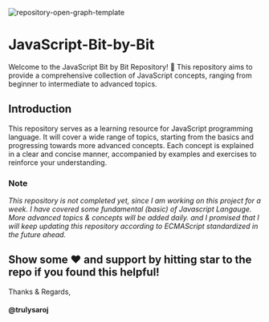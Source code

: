 ![repository-open-graph-template](https://github.com/trulysaroj/JavaScript-Bit-by-Bit/assets/123483889/9bdeb1ab-fce8-4307-b3bc-b4b3c71b5000)

# JavaScript-Bit-by-Bit

Welcome to the JavaScript Bit by Bit Repository! 👋
This repository aims to provide a comprehensive collection of JavaScript concepts, ranging from beginner to intermediate to advanced topics.

## Introduction

This repository serves as a learning resource for JavaScript programming language. It will cover a wide range of topics, starting from the basics and progressing towards more advanced concepts. Each concept is explained in a clear and concise manner, accompanied by examples and exercises to reinforce your understanding.

### Note

_This repository is not completed yet, since I am working on this project for a week. I have covered some fundamental (basic)
of Javascript Langauge. More advanced topics & concepts will be added daily. and I promised that I will keep updating this repository according to ECMAScript standardized in the future ahead._

## Show some ❤️ and support by hitting star to the repo if you found this helpful!

Thanks & Regards,

#### @trulysaroj
